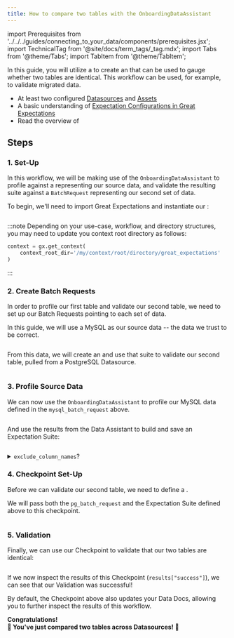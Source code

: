 ```yaml
---
title: How to compare two tables with the OnboardingDataAssistant
---
```

import Prerequisites from '../../../guides/connecting_to_your_data/components/prerequisites.jsx';
import TechnicalTag from '@site/docs/term_tags/_tag.mdx';
import Tabs from '@theme/Tabs';
import TabItem from '@theme/TabItem';

In this guide, you will utilize a <TechnicalTag tag="data_assistant" text="Data Assistant" /> to create an <TechnicalTag tag="expectation_suite" text="Expectation Suite" /> that can be used to gauge whether two tables are identical. This workflow can be used, for example, to validate migrated data.

<Prerequisites>

- At least two configured [Datasources](https://docs.greatexpectations.io/docs/guides/connecting_to_your_data/connect_to_data_overview) and [Assets](https://docs.greatexpectations.io/docs/guides/connecting_to_your_data/fluent/database/how_to_connect_to_a_sql_table)
- A basic understanding of [Expectation Configurations in Great Expectations](https://docs.greatexpectations.io/docs/reference/expectations/expectations)
- Read the overview of <TechnicalTag tag="data_assistant" text="Data Assistants" />

</Prerequisites>


## Steps

### 1. Set-Up

In this workflow, we will be making use of the `OnboardingDataAssistant` to profile against a <TechnicalTag tag="batch_request" text="BatchRequest" /> representing our source data, and validate the resulting suite against a `BatchRequest` representing our second set of data.

To begin, we'll need to import Great Expectations and instantiate our <TechnicalTag tag="data_context" text="Data Context" />:

```python name="tests/integration/docusaurus/expectations/advanced/data_assistant_cross_table_comparison.py imports"
```

:::note
Depending on your use-case, workflow, and directory structures, you may need to update you context root directory as follows:
```python
context = gx.get_context(
    context_root_dir='/my/context/root/directory/great_expectations'
)
```
:::

### 2. Create Batch Requests

In order to profile our first table and validate our second table, we need to set up our Batch Requests pointing to each set of data.

In this guide, we will use a MySQL <TechnicalTag tag="datasource" text= "Datasource" /> as our source data -- the data we trust to be correct.

```python name="tests/integration/docusaurus/expectations/advanced/data_assistant_cross_table_comparison.py mysql_batch_request"
```

From this data, we will create an <TechnicalTag tag="expectation_suite" text="Expectation Suite" /> and use that suite to validate our second table, pulled from a PostgreSQL Datasource.

```python name="tests/integration/docusaurus/expectations/advanced/data_assistant_cross_table_comparison.py pg_batch_request"
```

### 3. Profile Source Data

We can now use the `OnboardingDataAssistant` to profile our MySQL data defined in the `mysql_batch_request` above.

```python name="tests/integration/docusaurus/expectations/advanced/data_assistant_cross_table_comparison.py run_assistant"
```

And use the results from the Data Assistant to build and save an Expectation Suite:

```python name="tests/integration/docusaurus/expectations/advanced/data_assistant_cross_table_comparison.py build_suite"
```

<details>
<summary><code>exclude_column_names</code>?</summary>
Above, we excluded <code>"VendorID",</code>, so Expectations won't be set against this column.

This is one example of the ways in which we can customize the Suite built by our Data Assistant.

For more on these configurations, see our [guide on the `OnboardingDataAssistant](../../../guides/expectations/data_assistants/how_to_create_an_expectation_suite_with_the_onboarding_data_assistant.md).
</details>

### 4. Checkpoint Set-Up

Before we can validate our second table, we need to define a <TechnicalTag tag="checkpoint" text="Checkpoint" />.

We will pass both the `pg_batch_request` and the Expectation Suite defined above to this checkpoint.

```python name="tests/integration/docusaurus/expectations/advanced/data_assistant_cross_table_comparison.py checkpoint_config"
```

### 5. Validation

Finally, we can use our Checkpoint to validate that our two tables are identical:

```python name="tests/integration/docusaurus/expectations/advanced/data_assistant_cross_table_comparison.py run_checkpoint"
```

If we now inspect the results of this Checkpoint (`results["success"]`), we can see that our Validation was successful!

By default, the Checkpoint above also updates your Data Docs, allowing you to further inspect the results of this workflow.

<div style={{"text-align":"center"}}>
<p style={{"color":"#8784FF","font-size":"1.4em"}}><b>
Congratulations!<br/>&#127881; You've just compared two tables across Datasources! &#127881;
</b></p>
</div>
